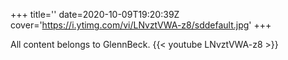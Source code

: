 +++
title=''
date=2020-10-09T19:20:39Z
cover='https://i.ytimg.com/vi/LNvztVWA-z8/sddefault.jpg'
+++

All content belongs to GlennBeck.
{{< youtube LNvztVWA-z8 >}}
